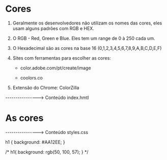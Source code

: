 # Cores

1. Geralmente os desenvolvedores não utilizam os nomes das cores, eles usam alguns padrões com RGB e HEX.

2. O RGB - Red, Green e Blue. Eles tem um range de 0 à 250 cada um.

3. O Hexadecimal são as cores na base 16 (0,1,2,3,4,5,6,7,8,9,A,B,C,D,E,F)

4. Sites com ferramentas para escolher as cores:    
    
    - color.adobe.com/pt/create/image

    - coolors.co

5. Extensão do Chrome: ColorZilla

----------------> Conteúdo index.hmtl

<!DOCTYPE html>
<html lang="pt-br">
<head>
    <meta charset="UTF-8">
    <meta name="viewport" content="width=device-width, initial-scale=1.0">
    <link rel="stylesheet" href="./styles.css">
    <title>Cores</title>
</head>
<body>
    <h1>As cores</h1>
</body>

</html>

----------------> Conteúdo styles.css

h1 {
    background: #AA12EE;
}

/*
h1{
    background: rgb(50, 100, 57);
}
*/
